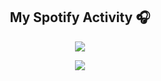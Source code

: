 <h2 align="center">My Spotify Activity 🎧</h2>

<p align="center">
  <a href="https://lqbach.vercel.app/now-playing?open">
    <img src="https://lqbach.vercel.app/now-playing">
  </a>
</p>

<p align="center">
  <img src="https://lqbach.vercel.app/top-played">
</p>